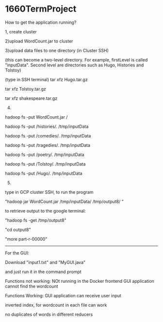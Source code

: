 # 1660TermProject

How to get the application running?

1, create cluster


2)upload WordCount.jar to cluster

3)upload data files to one directory (in Cluster SSH) 

(this can become a two-level directory. For example,  firstLevel is called  "inputData". Second level are directories such as Hugo, Histories and Tolstoy)

(type in SSH terminal)
tar xfz Hugo.tar.gz

tar xfz Tolstoy.tar.gz

tar xfz shakespeare.tar.gz


4)
hadoop fs -put WordCount.jar /


hadoop fs -put /histories/. /tmp/inputData

hadoop fs -put /comedies/. /tmp/inputData

hadoop fs -put /tragedies/. /tmp/inputData

hadoop fs -put /poetry/. /tmp/inputData

hadoop fs -put /Tolstoy/. /tmp/inputData

hadoop fs -put /Hugo/. /tmp/inputData



5)
type in GCP cluster SSH, to run the program

"hadoop jar WordCount.jar /tmp/inputData/ /tmp/output8/ "


to retrieve output to the google terminal:

"hadoop fs -get /tmp/output8"


"cd output8"

"more part-r-00000"


--------------------------------
For the GUI:

Download "input1.txt" and "MyGUI.java"

and just run it in the command prompt


Functions not working:
NOt running in the Docker
frontend GUI application cannot find the wordcount

Functions Working:
GUI application can receive user input

inverted index, for wordcount in each file can work

no duplicates of words in different reducers


